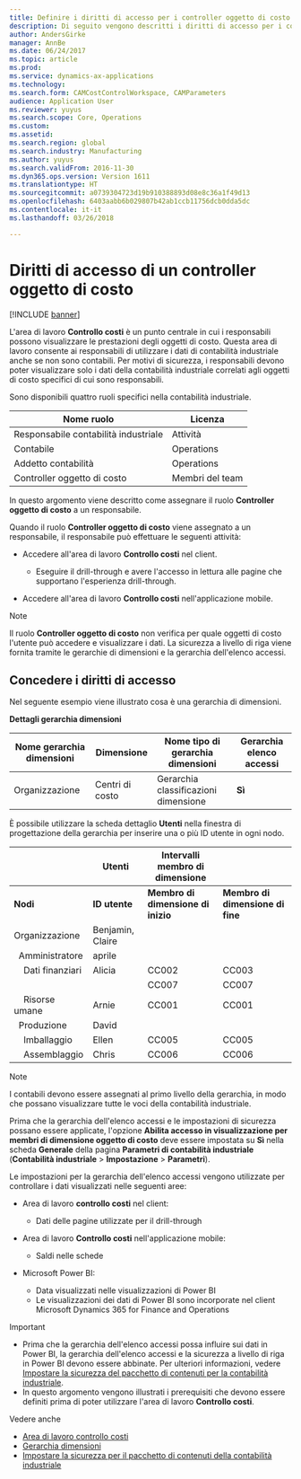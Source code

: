 ```yaml
---
title: Definire i diritti di accesso per i controller oggetto di costo
description: Di seguito vengono descritti i diritti di accesso per i controller oggetto di costo.
author: AndersGirke
manager: AnnBe
ms.date: 06/24/2017
ms.topic: article
ms.prod: 
ms.service: dynamics-ax-applications
ms.technology: 
ms.search.form: CAMCostControlWorkspace, CAMParameters
audience: Application User
ms.reviewer: yuyus
ms.search.scope: Core, Operations
ms.custom: 
ms.assetid: 
ms.search.region: global
ms.search.industry: Manufacturing
ms.author: yuyus
ms.search.validFrom: 2016-11-30
ms.dyn365.ops.version: Version 1611
ms.translationtype: HT
ms.sourcegitcommit: a0739304723d19b910388893d08e8c36a1f49d13
ms.openlocfilehash: 6403aabb6b029807b42ab1ccb11756dcb0dda5dc
ms.contentlocale: it-it
ms.lasthandoff: 03/26/2018

---
```


# <a name="access-rights-of-a-cost-object-controller"></a>Diritti di accesso di un controller oggetto di costo

[!INCLUDE [banner](../includes/banner.md)]

L'area di lavoro **Controllo costi** è un punto centrale in cui i responsabili possono visualizzare le prestazioni degli oggetti di costo. Questa area di lavoro consente ai responsabili di utilizzare i dati di contabilità industriale anche se non sono contabili. Per motivi di sicurezza, i responsabili devono poter visualizzare solo i dati della contabilità industriale correlati agli oggetti di costo specifici di cui sono responsabili.

Sono disponibili quattro ruoli specifici nella contabilità industriale.

| Nome ruolo               | Licenza      |
|-------------------------|--------------|
| Responsabile contabilità industriale | Attività     |
| Contabile         | Operations   |
| Addetto contabilità   | Operations   |
| Controller oggetto di costo  | Membri del team |

In questo argomento viene descritto come assegnare il ruolo **Controller oggetto di costo** a un responsabile.

Quando il ruolo **Controller oggetto di costo** viene assegnato a un responsabile, il responsabile può effettuare le seguenti attività:

- Accedere all'area di lavoro **Controllo costi** nel client.

    - Eseguire il drill-through e avere l'accesso in lettura alle pagine che supportano l'esperienza drill-through.

- Accedere all'area di lavoro **Controllo costi** nell'applicazione mobile.

> [!NOTE]
> Il ruolo **Controller oggetto di costo** non verifica per quale oggetti di costo l'utente può accedere e visualizzare i dati. La sicurezza a livello di riga viene fornita tramite le gerarchie di dimensioni e la gerarchia dell'elenco accessi.

## <a name="grant-access-rights"></a>Concedere i diritti di accesso
Nel seguente esempio viene illustrato cosa è una gerarchia di dimensioni.

**Dettagli gerarchia dimensioni**

| Nome gerarchia dimensioni | Dimensione    | Nome tipo di gerarchia dimensioni      | Gerarchia elenco accessi |
|--------------------------|--------------|------------------------------------|-----------------------|
| Organizzazione             | Centri di costo | Gerarchia classificazioni dimensione | **Sì**               |

È possibile utilizzare la scheda dettaglio **Utenti** nella finestra di progettazione della gerarchia per inserire una o più ID utente in ogni nodo.

|                                   | Utenti            | Intervalli membro di dimensione   |                         |
|-----------------------------------|------------------|---------------------------|-------------------------|
| **Nodi**                         | **ID utente**      | **Membro di dimensione di inizio** | **Membro di dimensione di fine** |
| Organizzazione                      | Benjamin, Claire |                           |                         |
| &nbsp;&nbsp;Amministratore                 | aprile            |                           |                         |
| &nbsp;&nbsp;&nbsp;&nbsp;Dati finanziari   | Alicia           | CC002                     | CC003                   |
|                                   |                  | CC007                     | CC007                   |
| &nbsp;&nbsp;&nbsp;&nbsp;Risorse umane        | Arnie            | CC001                     | CC001                   |
| &nbsp;&nbsp;Produzione            | David            |                           |                         |
| &nbsp;&nbsp;&nbsp;&nbsp;Imballaggio | Ellen            | CC005                     | CC005                   |
| &nbsp;&nbsp;&nbsp;&nbsp;Assemblaggio  | Chris            | CC006                     | CC006                   |

> [!NOTE]
> I contabili devono essere assegnati al primo livello della gerarchia, in modo che possano visualizzare tutte le voci della contabilità industriale.

Prima che la gerarchia dell'elenco accessi e le impostazioni di sicurezza possano essere applicate, l'opzione **Abilita accesso in visualizzazione per membri di dimensione oggetto di costo** deve essere impostata su **Sì** nella scheda **Generale** della pagina **Parametri di contabilità industriale** (**Contabilità industriale** > **Impostazione** > **Parametri**).

Le impostazioni per la gerarchia dell'elenco accessi vengono utilizzate per controllare i dati visualizzati nelle seguenti aree:

- Area di lavoro **controllo costi** nel client:

    - Dati delle pagine utilizzate per il drill-through

- Area di lavoro **Controllo costi** nell'applicazione mobile:

    - Saldi nelle schede

- Microsoft Power BI:

    - Data visualizzati nelle visualizzazioni di Power BI
    - Le visualizzazioni dei dati di Power BI sono incorporate nel client Microsoft Dynamics 365 for Finance and Operations

> [!IMPORTANT]
> - Prima che la gerarchia dell'elenco accessi possa influire sui dati in Power BI, la gerarchia dell'elenco accessi e la sicurezza a livello di riga in Power BI devono essere abbinate. Per ulteriori informazioni, vedere [Impostare la sicurezza del pacchetto di contenuti per la contabilità industriale](../../dev-itpro/analytics/setup-security-cost-accounting-content-pack.md).
> - In questo argomento vengono illustrati i prerequisiti che devono essere definiti prima di poter utilizzare l'area di lavoro **Controllo costi**.

Vedere anche

- [Area di lavoro controllo costi](cost-control-workspace.md)
- [Gerarchia dimensioni](dimension-hierarchy.md)
- [Impostare la sicurezza per il pacchetto di contenuti della contabilità industriale](../../dev-itpro/analytics/setup-security-cost-accounting-content-pack.md)

